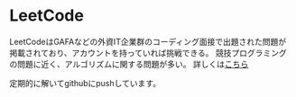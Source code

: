 # LeetCode
LeetCodeはGAFAなどの外資IT企業群のコーディング面接で出題された問題が掲載されており、アカウントを持っていれば挑戦できる。
競技プログラミングの問題に近く、アルゴリズムに関する問題が多い。
詳しくは[こちら](https://leetcode.com/)

定期的に解いてgithubにpushしています。
